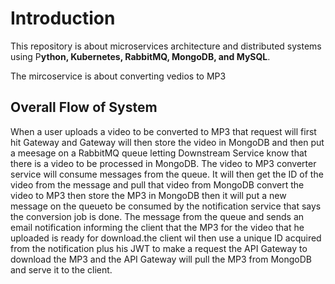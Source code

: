 # Introduction

This repository is about microservices architecture and distributed systems using P**ython, Kubernetes, RabbitMQ, MongoDB, and MySQL**.

The mircoservice is about converting vedios to MP3

## Overall Flow of System
When a user uploads a video to be converted to MP3 that request will first hit Gateway and Gateway will then store the video in MongoDB and then put a meesage on a RabbitMQ queue letting Downstream Service know that there is a video to be processed in MongoDB. The video to MP3 converter service will consume messages from the queue. It will then get the ID of the video from the message  and pull that video  from MongoDB convert the video to MP3 then store the MP3 in MongoDB then it will put a  new message on the queueto be consumed by the notification service that says the conversion job is done. The message from the queue and sends an email notification informing the client that the MP3 for the video that he uploaded is ready for download.the client wil then use a unique ID acquired from the notification plus his JWT to make a request the API Gateway to download the MP3 and the API Gateway will pull the MP3 from MongoDB and serve it to the client.
